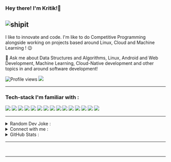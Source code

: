 ### Hey there! I'm Kritik!👋
![shipit](https://github.githubassets.com/images/icons/emoji/shipit.png)
---

I like to innovate and code. I'm like to do Competitive Programming alongside working on projects based around Linux, Cloud and Machine Learning ! :wink:
 
 💬 Ask me about Data Structures and Algorithms, Linux, Android and Web Development, Machine Learning, Cloud-Native development and other topics in and around software development!

![Profile views](https://komarev.com/ghpvc/?username=kritikmodi)   <img src="https://img.shields.io/github/followers/kritikmodi?label=Follow" style=" float:left, margin-right:10px" />

---

### Tech-stack I'm familiar with :

<img src="http://img.shields.io/badge/-Java-F89820?style=flat&logo=java&logoColor=white"> <img src="https://img.shields.io/badge/-C%20&%20C++-659ad2?style=flat&logo=cpp%2B%2B&logoColor=ffffff"> <img src="https://img.shields.io/badge/-Golang-blue?style=flat&logo=go&logoColor=white"> <img src="https://img.shields.io/badge/-Python-black?style=flat&logo=python&logoColor=white"> <img src="https://img.shields.io/badge/-Dart-blue?style=flat&logo=dart&logoColor=white">  <img src="https://img.shields.io/badge/-SQL-blacke?style=flat&logo=sql&logoColor=white"> <img src="https://img.shields.io/badge/-Android Studio-green?style=flat&logo=android&logoColor=white"> <img src="https://img.shields.io/badge/-Flutter-blue?style=flat&logo=flutter&logoColor=white"> <img src="https://img.shields.io/badge/-Postman-orange?style=flat&logo=postman&logoColor=white">
<img src="https://img.shields.io/badge/-Firebase-FFA611?style=flat&logo=firebase&logoColor=FFFFFF"> <img src="https://img.shields.io/badge/-Docker-blue?style=flat&logo=docker&logoColor=FFFFFF"> <img src="https://img.shields.io/badge/-Blockchain-yellow?style=flat&logo=blockchain&logoColor=FFFFFF"> <img src="https://img.shields.io/badge/-IOT-purple?style=flat&logo=iot&logoColor=FFFFFF"> <img src="https://img.shields.io/badge/-Unity3D-black?style=flat&logo=unity3d&logoColor=FFFFFF"> <img src="http://img.shields.io/badge/-Git-F1502F?style=flat&logo=git&logoColor=FFFFFF">

---

<details>
  <summary>Random Dev Joke :</summary>
  <br/>
  <img src="https://readme-jokes.vercel.app/api" alt="Jokes Card" /> 
</details>

<details>
  <summary>Connect with me :</summary>
  <br/>
  <p gap="2" align="left">
  <a href="https://www.linkedin.com/in/kritik-modi-2b5415162/" target="blank"><img align="center" src="https://raw.githubusercontent.com/rahuldkjain/github-profile-readme-generator/master/src/images/icons/Social/linked-in-alt.svg" alt="kritikmodi" height="30" width="40" /></a>
  <a href="https://twitter.com/muchWowLessOww" target="blank"><img align="center" src="https://raw.githubusercontent.com/rahuldkjain/github-profile-readme-generator/master/src/images/icons/Social/twitter.svg" alt="kritikmodi" height="30" width="40" /></a>
  <a href="https://instagram.com/kritikmodi" target="blank"><img align="center" src="https://raw.githubusercontent.com/rahuldkjain/github-profile-readme-generator/master/src/images/icons/Social/instagram.svg" alt="kritikmodi" height="30" width="40" /></a>
  </p>
  <br/>
</details>

<details>
 <summary aria-label="stats">GitHub Stats :</summary>
 <br/>
 <p>&nbsp;<img align="center" src="https://github-readme-stats.vercel.app/api?username=kritikmodi&show_icons=true&locale=en" alt="kritikmodi" /></p>
 <p><img align="left" src="https://github-readme-stats.vercel.app/api/top-langs?username=kritikmodi&show_icons=true&locale=en&layout=compact" alt="kritikmodi" /></p>
</details>

---

<br/>

---

[twitter]: https://twitter.com/muchwowlessoww
[instagram]: https://www.instagram.com/kritikmodi
[linkedin]: https://www.linkedin.com/in/kritik-modi-2b5415162/
